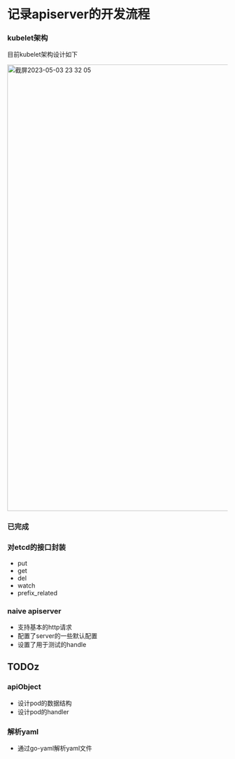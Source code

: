 # 记录apiserver的开发流程

### kubelet架构
目前kubelet架构设计如下

<img width="1021" alt="截屏2023-05-03 23 32 05" src="https://user-images.githubusercontent.com/84625273/235964773-d77faaec-c39d-4778-859f-1387bfdf24d3.png">

### 已完成

### 对etcd的接口封装
- put
- get
- del
- watch
- prefix_related

### naive apiserver
- 支持基本的http请求
- 配置了server的一些默认配置
- 设置了用于测试的handle

## TODOz
###  apiObject
- 设计pod的数据结构
- 设计pod的handler 

###  解析yaml
- 通过go-yaml解析yaml文件
